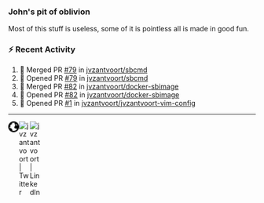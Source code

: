 ### John's pit of oblivion

Most of this stuff is useless, some of it is pointless all is made in good fun.

### :zap: Recent Activity

<!--START_SECTION:activity-->
1. 🎉 Merged PR [#79](https://github.com/jvzantvoort/sbcmd/pull/79) in [jvzantvoort/sbcmd](https://github.com/jvzantvoort/sbcmd)
2. 💪 Opened PR [#79](https://github.com/jvzantvoort/sbcmd/pull/79) in [jvzantvoort/sbcmd](https://github.com/jvzantvoort/sbcmd)
3. 🎉 Merged PR [#82](https://github.com/jvzantvoort/docker-sbimage/pull/82) in [jvzantvoort/docker-sbimage](https://github.com/jvzantvoort/docker-sbimage)
4. 💪 Opened PR [#82](https://github.com/jvzantvoort/docker-sbimage/pull/82) in [jvzantvoort/docker-sbimage](https://github.com/jvzantvoort/docker-sbimage)
5. 💪 Opened PR [#1](https://github.com/jvzantvoort/jvzantvoort-vim-config/pull/1) in [jvzantvoort/jvzantvoort-vim-config](https://github.com/jvzantvoort/jvzantvoort-vim-config)
<!--END_SECTION:activity-->

---

[<img align="left" alt="jvzantvoort.org" width="22px" src="https://raw.githubusercontent.com/iconic/open-iconic/master/svg/globe.svg" />][website]
[<img align="left" alt="jvzantvoort | Twitter" width="22px" src="https://cdn.jsdelivr.net/npm/simple-icons@v3/icons/twitter.svg" />][twitter]
[<img align="left" alt="jvzantvoort | LinkedIn" width="22px" src="https://cdn.jsdelivr.net/npm/simple-icons@v3/icons/linkedin.svg" />][linkedin]


[website]: https://vanzantvoort.org/
[twitter]: https://twitter.com/jvanzantvoort
[linkedin]: https://www.linkedin.com/in/johnvanzantvoort/
